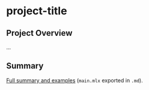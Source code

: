 # project-title

## Project Overview

...

## Summary 

[Full summary and examples](results/summary.md) (`main.mlx` exported in `.md`).

 


